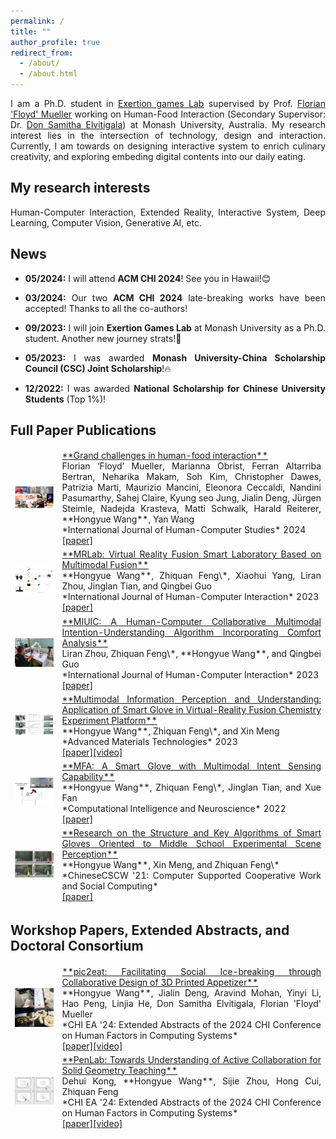 ```yaml
---
permalink: /
title: ""
author_profile: true
redirect_from: 
  - /about/
  - /about.html
---
```

<p style="text-align:justify">
I am a Ph.D. student in <a href="https://exertiongameslab.org/">Exertion games Lab</a> supervised by Prof. <a href="https://www.florianfloydmueller.com/">Florian 'Floyd' Mueller</a> working on Human-Food Interaction (Secondary Supervisor: Dr. <a href="https://samithaelvitigala.com/">Don Samitha Elvitigala</a>) at Monash University, Australia. My research interest lies in the intersection of technology, design and interaction. Currently, I am towards on designing interactive system to enrich culinary creativity, and exploring embeding digital contents into our daily eating.
</p>

<h2>My research interests</h2>
<p style="text-align:justify">
Human-Computer Interaction, Extended Reality, Interactive System, Deep Learning, Computer Vision, Generative AI, etc.
</p>

<h2>News</h2>
<ul>
<li><p style="text-align:justify"><b>05/2024:</b> I will attend <b>ACM CHI 2024</b>! See you in Hawaii!😊</p></li>
<li><p style="text-align:justify"><b>03/2024:</b> Our two <b>ACM CHI 2024</b> late-breaking works have been accepted! Thanks to all the co-authors!</p></li>
<li><p style="text-align:justify"><b>09/2023:</b> I will join <b>Exertion Games Lab</b> at Monash University as a Ph.D. student. Another new journey strats!🎉</p></li>
<li><p style="text-align:justify"><b>05/2023:</b> I was awarded <b>Monash University-China Scholarship Council (CSC) Joint Scholarship</b>!🔥</p></li>
<li><p style="text-align:justify"><strong>12/2022:</strong> I was awarded <b>National Scholarship for Chinese University Students</b> (Top 1%)!</p></li>
</ul>

<h2>Full Paper Publications</h2>
<table style="border-collapse: collapse; border: none;">
<colgroup>
<col width="15%" />
<col width="85%" />
</colgroup>

<tbody style="border: none;">
<tr>
<td style="border: none;"><img src="/images/challenges.png" width="250"></td>
<td markdown="span" style="border: none; text-align:justify"><a href="https://www.sciencedirect.com/science/article/pii/S1071581923002069" target="_blank">**Grand challenges in human-food interaction**</a><br>Florian ‘Floyd’ Mueller, Marianna Obrist, Ferran Altarriba Bertran, Neharika Makam, Soh Kim, Christopher Dawes, Patrizia Marti, Maurizio Mancini, Eleonora Ceccaldi, Nandini Pasumarthy, Sahej Claire, Kyung seo Jung, Jialin Deng, Jürgen Steimle, Nadejda Krasteva, Matti Schwalk, Harald Reiterer, **Hongyue Wang**, Yan Wang<br>*International Journal of Human-Computer Studies* 2024<br><a href="../files/grand challenges.pdf" target="_blank">[paper]</a></td>
</tr>

<tr>
<td style="border: none;"><img src="/images/2023_ijhci.png" width="250"></td>
<td markdown="span" style="border: none; text-align:justify"><a href="https://www.tandfonline.com/doi/abs/10.1080/10447318.2023.2227823" target="_blank">**MRLab: Virtual Reality Fusion Smart Laboratory Based on Multimodal Fusion**</a><br>**Hongyue Wang**, Zhiquan Feng\*, Xiaohui Yang, Liran Zhou, Jinglan Tian, and Qingbei Guo<br>*International Journal of Human-Computer Interaction* 2023<br><a href="../files/MRLab.pdf" target="_blank">[paper]</a></td>
</tr>

<tr>
<td style="border: none;"><img src="/images/2023_robot.png" width="250"></td>
<td markdown="span" style="border: none; text-align:justify"><a href="https://www.tandfonline.com/doi/abs/10.1080/10447318.2023.2247606?journalCode=hihc20" target="_blank">**MIUIC: A Human-Computer Collaborative Multimodal Intention-Understanding Algorithm Incorporating Comfort Analysis**</a><br>Liran Zhou, Zhiquan Feng\*, **Hongyue Wang**, and Qingbei Guo<br>*International Journal of Human-Computer Interaction* 2023<br><a href="../files/MIUIC.pdf" target="_blank">[paper]</a></td>
</tr>

<tr>
<td style="border: none;"><img src="/images/glove2.png" width="250"></td>
<td markdown="span" style="border: none; text-align:justify"><a href="https://onlinelibrary.wiley.com/doi/abs/10.1002/admt.202200549">**Multimodal Information Perception and Understanding: Application of Smart Glove in Virtual-Reality Fusion Chemistry Experiment Platform**</a><br>**Hongyue Wang**, Zhiquan Feng\*, and Xin Meng<br>*Advanced Materials Technologies* 2023<br><a href="../files/Multimodal Information Perception and Understanding：Application of Smart Glove in Virtual-Reality Fusion Chemistry Experiment Platform.pdf" target="_blank">[paper]</a><a href="https://youtu.be/8btwYEO1cd4" target="_blank">[video]</a></td>
</tr>

<tr>
<td style="border: none;"><img src="/images/glove1.png" width="250"></td>
<td markdown="span" style="border: none; text-align:justify"><a href="https://www.hindawi.com/journals/cin/2022/3545850/" target="_blank">**MFA: A Smart Glove with Multimodal Intent Sensing Capability**</a><br>**Hongyue Wang**, Zhiquan Feng\*, Jinglan Tian, and Xue Fan<br>*Computational Intelligence and Neuroscience* 2022<br><a href="../files/MFA.pdf" target="_blank">[paper]</a></td>
</tr>

<tr>
<td style="border: none;"><img src="/images/glove3.jpg" width="250"></td>
<td markdown="span" style="border: none; text-align:justify"><a href="https://link.springer.com/chapter/10.1007/978-981-19-4546-5_32">**Research on the Structure and Key Algorithms of Smart Gloves Oriented to Middle School Experimental Scene Perception**</a><br>**Hongyue Wang**, Xin Meng, and Zhiquan Feng\*<br>*ChineseCSCW '21: Computer Supported Cooperative Work and Social Computing*<br><a href="../files/Research on the Structure and Key Algorithms of Smart Gloves Oriented to Middle School Experimental Scene Perception.pdf" target="_blank">[paper]</a></td>
</tr>
</tbody>
</table>



<h2>Workshop Papers, Extended Abstracts, and Doctoral Consortium</h2>
<table style="border-collapse: collapse; border: none;">
<colgroup>
<col width="15%" />
<col width="85%" />
</colgroup>

<tbody style="border: none;">

<tr>
<td style="border: none;" markdown="span"><img src="/images/pic2eat2.jpg" width="250"></td>
<td markdown="span" style="border: none; text-align:justify"><a href="https://doi.org/10.1145/3613905.3651082" target="_blank">**pic2eat: Facilitating Social Ice-breaking through Collaborative Design of 3D Printed Appetizer**</a><br>**Hongyue Wang**, Jialin Deng, Aravind Mohan, Yinyi Li, Hao Peng, Linjia He, Don Samitha Elvitigala, Florian 'Floyd' Mueller<br>*CHI EA '24: Extended Abstracts of the 2024 CHI Conference on Human Factors in Computing Systems*<br><a href="../files/pic2eat.pdf" target="_blank">[paper]</a><a href="https://www.youtube.com/watch?v=d0GZcocqnV0" target="_blank">[video]</a></td>
</tr>

<tr>
<td style="border: none;"><img src="/images/penlab2.jpg" width="250"></td>
<td markdown="span" style="border: none; text-align:justify"><a href="https://dl.acm.org/doi/10.1145/3613905.3650789" target="_blank">**PenLab: Towards Understanding of Active Collaboration for Solid Geometry Teaching**</a><br>Dehui Kong, **Hongyue Wang**, Sijie Zhou, Hong Cui, Zhiquan Feng<br>*CHI EA '24: Extended Abstracts of the 2024 CHI Conference on Human Factors in Computing Systems*<br><a href="../files/penlab.pdf" target="_blank">[paper]</a><a href="https://www.youtube.com/watch?v=KzXrsdY8Xhw" target="_blank">[video]</a></td>
</tr>





</tbody>
</table>

